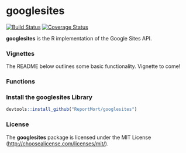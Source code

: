 <!-- README.md is generated from README.Rmd. Please edit that file -->
googlesites
===========

[![Build Status](https://travis-ci.org/ReportMort/googlesites.png?branch=master)](https://travis-ci.org/ReportMort/googlesites) [![Coverage Status](https://img.shields.io/codecov/c/github/ReportMort/googlesites/master.svg)](https://codecov.io/github/ReportMort/googlesites?branch=master)

**googlesites** is the R implementation of the Google Sites API.

### Vignettes

The README below outlines some basic functionality. Vignette to come!

### Functions

### Install the googlesites Library

``` r
devtools::install_github("ReportMort/googlesites")
```

### License

The **googlesites** package is licensed under the MIT License (<http://choosealicense.com/licenses/mit/>).
